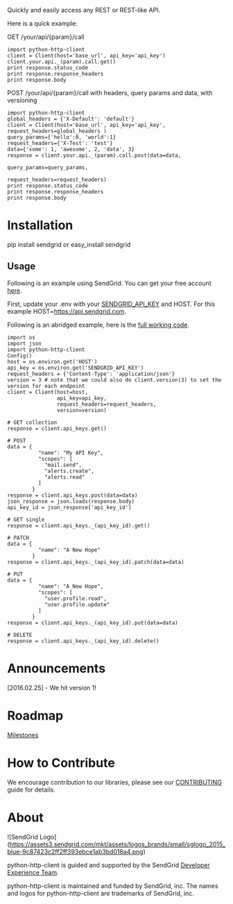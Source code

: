 Quickly and easily access any REST or REST-like API.

Here is a quick example:

GET /your/api/{param}/call

```
import python-http-client
client = Client(host='base_url', api_key='api_key')
client.your.api._(param).call.get()
print response.status_code
print response.response_headers
print response.body 
```

POST /your/api/{param}/call with headers, query params and data, with versioning

```
import python-http-client
global_headers = {'X-Default': 'default'}
client = Client(host='base_url', api_key='api_key', request_headers=global_headers )
query_params={'hello':0, 'world':1}
request_headers={'X-Test': 'test'}
data={'some': 1, 'awesome', 2, 'data', 3}
response = client.your.api._(param).call.post(data=data,
                                              query_params=query_params,
                                              request_headers=request_headers)
print response.status_code
print response.response_headers
print response.body 
```

<Travis Badge Placeholder> <CodeClimate Badge Placeholder> <Python Badge Placeholder>

# Installation

pip install sendgrid
or
easy_install sendgrid

## Usage ##

Following is an example using SendGrid. You can get your free account [here](https://sendgrid.com).

First, update your .env with your [SENDGRID_API_KEY](https://app.sendgrid.com/settings/api_keys) and HOST. For this example HOST=https://api.sendgrid.com.

Following is an abridged example, here is the [full working code](https://github.com/sendgrid/python-http-client/tree/master/examples).

```
import os
import json
import python-http-client
Config()
host = os.environ.get('HOST')
api_key = os.environ.get('SENDGRID_API_KEY')
request_headers = {'Content-Type': 'application/json'}
version = 3 # note that we could also do client.version(3) to set the version for each endpoint
client = Client(host=host,
                api_key=api_key,
                request_headers=request_headers,
                version=version)

# GET collection
response = client.api_keys.get()

# POST
data = {
          "name": "My API Key",
          "scopes": [
            "mail.send",
            "alerts.create",
            "alerts.read"
          ]
        }
response = client.api_keys.post(data=data)
json_response = json.loads(response.body)
api_key_id = json_response['api_key_id']

# GET single
response = client.api_keys._(api_key_id).get()

# PATCH
data = {
          "name": "A New Hope"
        }
response = client.api_keys._(api_key_id).patch(data=data)

# PUT
data = {
          "name": "A New Hope",
          "scopes": [
            "user.profile.read",
            "user.profile.update"
          ]
        }
response = client.api_keys._(api_key_id).put(data=data)

# DELETE
response = client.api_keys._(api_key_id).delete()
```

# Announcements

[2016.02.25] - We hit version 1!

# Roadmap

[Milestones](https://github.com/sendgrid/python-http-client/milestones)

# How to Contribute

We encourage contribution to our libraries, please see our [CONTRIBUTING](https://github.com/sendgrid/python-http-client/blob/master/CONTRIBUTING.md) guide for details.

# About

![SendGrid Logo]
(https://assets3.sendgrid.com/mkt/assets/logos_brands/small/sglogo_2015_blue-9c87423c2ff2ff393ebce1ab3bd018a4.png)

python-http-client is guided and supported by the SendGrid [Developer Experience Team](mailto:dx@sendgrid.com).

python-http-client is maintained and funded by SendGrid, inc. The names and logos for python-http-client are trademarks of SendGrid, inc.

